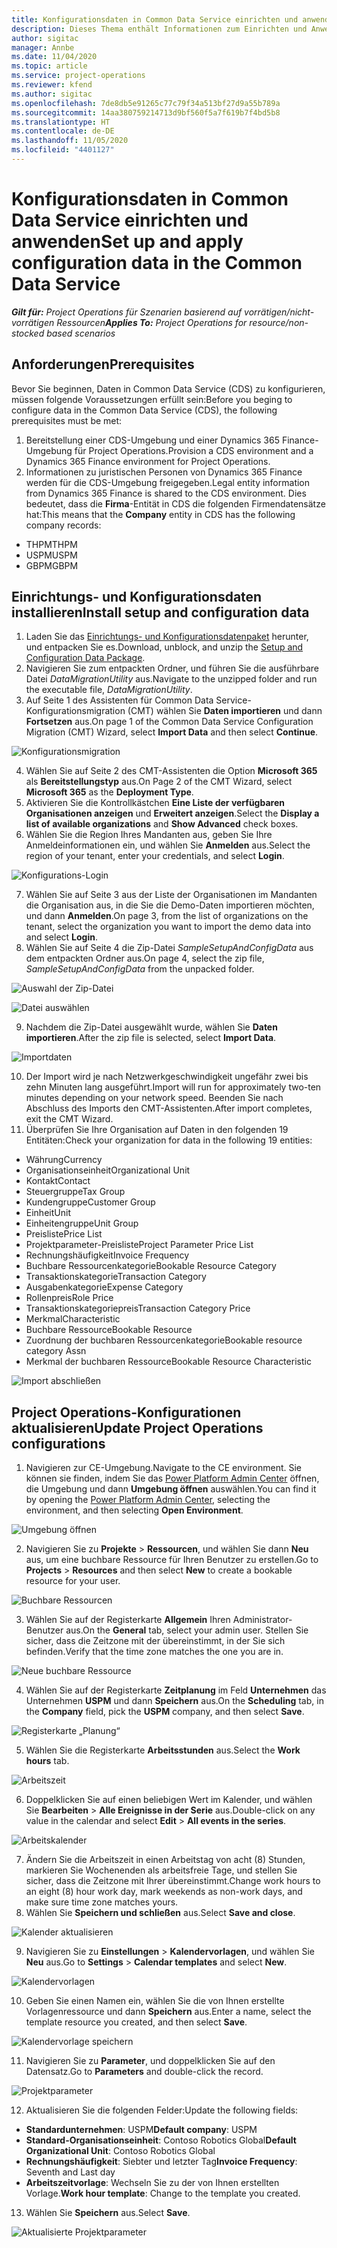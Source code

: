 ```yaml
---
title: Konfigurationsdaten in Common Data Service einrichten und anwenden
description: Dieses Thema enthält Informationen zum Einrichten und Anwenden von Konfigurationsdaten in Project Operations.
author: sigitac
manager: Annbe
ms.date: 11/04/2020
ms.topic: article
ms.service: project-operations
ms.reviewer: kfend
ms.author: sigitac
ms.openlocfilehash: 7de8db5e91265c77c79f34a513bf27d9a55b789a
ms.sourcegitcommit: 14aa380759214713d9bf560f5a7f619b7f4bd5b8
ms.translationtype: HT
ms.contentlocale: de-DE
ms.lasthandoff: 11/05/2020
ms.locfileid: "4401127"
---
```

# <a name="set-up-and-apply-configuration-data-in-the-common-data-service"></a><span data-ttu-id="44ef8-103">Konfigurationsdaten in Common Data Service einrichten und anwenden</span><span class="sxs-lookup"><span data-stu-id="44ef8-103">Set up and apply configuration data in the Common Data Service</span></span> 

<span data-ttu-id="44ef8-104">_**Gilt für:** Project Operations für Szenarien basierend auf vorrätigen/nicht-vorrätigen Ressourcen_</span><span class="sxs-lookup"><span data-stu-id="44ef8-104">_**Applies To:** Project Operations for resource/non-stocked based scenarios_</span></span>

## <a name="prerequisites"></a><span data-ttu-id="44ef8-105">Anforderungen</span><span class="sxs-lookup"><span data-stu-id="44ef8-105">Prerequisites</span></span>

<span data-ttu-id="44ef8-106">Bevor Sie beginnen, Daten in Common Data Service (CDS) zu konfigurieren, müssen folgende Voraussetzungen erfüllt sein:</span><span class="sxs-lookup"><span data-stu-id="44ef8-106">Before you beging to configure data in the Common Data Service (CDS), the following prerequisites must be met:</span></span>

1.  <span data-ttu-id="44ef8-107">Bereitstellung einer CDS-Umgebung und einer Dynamics 365 Finance-Umgebung für Project Operations.</span><span class="sxs-lookup"><span data-stu-id="44ef8-107">Provision a CDS environment and a Dynamics 365 Finance environment for Project Operations.</span></span>
2.  <span data-ttu-id="44ef8-108">Informationen zu juristischen Personen von Dynamics 365 Finance werden für die CDS-Umgebung freigegeben.</span><span class="sxs-lookup"><span data-stu-id="44ef8-108">Legal entity information from Dynamics 365 Finance is shared to the CDS environment.</span></span> <span data-ttu-id="44ef8-109">Dies bedeutet, dass die **Firma**-Entität in CDS die folgenden Firmendatensätze hat:</span><span class="sxs-lookup"><span data-stu-id="44ef8-109">This means that the **Company** entity in CDS has the following company records:</span></span>
  - <span data-ttu-id="44ef8-110">THPM</span><span class="sxs-lookup"><span data-stu-id="44ef8-110">THPM</span></span>
  - <span data-ttu-id="44ef8-111">USPM</span><span class="sxs-lookup"><span data-stu-id="44ef8-111">USPM</span></span>
  - <span data-ttu-id="44ef8-112">GBPM</span><span class="sxs-lookup"><span data-stu-id="44ef8-112">GBPM</span></span>

## <a name="install-setup-and-configuration-data"></a><span data-ttu-id="44ef8-113">Einrichtungs- und Konfigurationsdaten installieren</span><span class="sxs-lookup"><span data-stu-id="44ef8-113">Install setup and configuration data</span></span>

1. <span data-ttu-id="44ef8-114">Laden Sie das [Einrichtungs- und Konfigurationsdatenpaket](https://download.microsoft.com/download/1/3/4/1349369c-6209-42b7-b3b4-5be0e67cacd8/ProjOpsSampleSetupData-%20Integrated%20UR1.zip) herunter, und entpacken Sie es.</span><span class="sxs-lookup"><span data-stu-id="44ef8-114">Download, unblock, and unzip the [Setup and Configuration Data Package](https://download.microsoft.com/download/1/3/4/1349369c-6209-42b7-b3b4-5be0e67cacd8/ProjOpsSampleSetupData-%20Integrated%20UR1.zip).</span></span>
2. <span data-ttu-id="44ef8-115">Navigieren Sie zum entpackten Ordner, und führen Sie die ausführbare Datei *DataMigrationUtility* aus.</span><span class="sxs-lookup"><span data-stu-id="44ef8-115">Navigate to the unzipped folder and run the executable file, *DataMigrationUtility*.</span></span>
3. <span data-ttu-id="44ef8-116">Auf Seite 1 des Assistenten für Common Data Service-Konfigurationsmigration (CMT) wählen Sie **Daten importieren** und dann **Fortsetzen** aus.</span><span class="sxs-lookup"><span data-stu-id="44ef8-116">On page 1 of the Common Data Service Configuration Migration (CMT) Wizard, select **Import Data** and then select **Continue**.</span></span>

![Konfigurationsmigration](./media/1ConfigurationMigration.png)

4. <span data-ttu-id="44ef8-118">Wählen Sie auf Seite 2 des CMT-Assistenten die Option **Microsoft 365** als **Bereitstellungstyp** aus.</span><span class="sxs-lookup"><span data-stu-id="44ef8-118">On Page 2 of the CMT Wizard, select **Microsoft 365** as the **Deployment Type**.</span></span>
5. <span data-ttu-id="44ef8-119">Aktivieren Sie die Kontrollkästchen **Eine Liste der verfügbaren Organisationen anzeigen** und **Erweitert anzeigen**.</span><span class="sxs-lookup"><span data-stu-id="44ef8-119">Select the **Display a list of available organizations** and **Show Advanced** check boxes.</span></span>
6. <span data-ttu-id="44ef8-120">Wählen Sie die Region Ihres Mandanten aus, geben Sie Ihre Anmeldeinformationen ein, und wählen Sie **Anmelden** aus.</span><span class="sxs-lookup"><span data-stu-id="44ef8-120">Select the region of your tenant, enter your credentials, and select **Login**.</span></span>

![Konfigurations-Login](./media/2ConfigurationSignin.png)

7. <span data-ttu-id="44ef8-122">Wählen Sie auf Seite 3 aus der Liste der Organisationen im Mandanten die Organisation aus, in die Sie die Demo-Daten importieren möchten, und dann **Anmelden**.</span><span class="sxs-lookup"><span data-stu-id="44ef8-122">On page 3, from the list of organizations on the tenant, select the organization you want to import the demo data into and select **Login**.</span></span>
8. <span data-ttu-id="44ef8-123">Wählen Sie auf Seite 4 die Zip-Datei *SampleSetupAndConfigData* aus dem entpackten Ordner aus.</span><span class="sxs-lookup"><span data-stu-id="44ef8-123">On page 4, select the zip file, *SampleSetupAndConfigData* from the unpacked folder.</span></span>

![Auswahl der Zip-Datei](./media/3ZipFile.png)

![Datei auswählen](./media/4SelectAFile.png)

9. <span data-ttu-id="44ef8-126">Nachdem die Zip-Datei ausgewählt wurde, wählen Sie **Daten importieren**.</span><span class="sxs-lookup"><span data-stu-id="44ef8-126">After the zip file is selected, select **Import Data**.</span></span>

![Importdaten](./media/5ImportData.png)

10. <span data-ttu-id="44ef8-128">Der Import wird je nach Netzwerkgeschwindigkeit ungefähr zwei bis zehn Minuten lang ausgeführt.</span><span class="sxs-lookup"><span data-stu-id="44ef8-128">Import will run for approximately two-ten minutes depending on your network speed.</span></span> <span data-ttu-id="44ef8-129">Beenden Sie nach Abschluss des Imports den CMT-Assistenten.</span><span class="sxs-lookup"><span data-stu-id="44ef8-129">After import completes, exit the CMT Wizard.</span></span> 
11. <span data-ttu-id="44ef8-130">Überprüfen Sie Ihre Organisation auf Daten in den folgenden 19 Entitäten:</span><span class="sxs-lookup"><span data-stu-id="44ef8-130">Check your organization for data in the following 19 entities:</span></span>

  - <span data-ttu-id="44ef8-131">Währung</span><span class="sxs-lookup"><span data-stu-id="44ef8-131">Currency</span></span>
  - <span data-ttu-id="44ef8-132">Organisationseinheit</span><span class="sxs-lookup"><span data-stu-id="44ef8-132">Organizational Unit</span></span>
  - <span data-ttu-id="44ef8-133">Kontakt</span><span class="sxs-lookup"><span data-stu-id="44ef8-133">Contact</span></span>
  - <span data-ttu-id="44ef8-134">Steuergruppe</span><span class="sxs-lookup"><span data-stu-id="44ef8-134">Tax Group</span></span>
  - <span data-ttu-id="44ef8-135">Kundengruppe</span><span class="sxs-lookup"><span data-stu-id="44ef8-135">Customer Group</span></span>
  - <span data-ttu-id="44ef8-136">Einheit</span><span class="sxs-lookup"><span data-stu-id="44ef8-136">Unit</span></span>
  - <span data-ttu-id="44ef8-137">Einheitengruppe</span><span class="sxs-lookup"><span data-stu-id="44ef8-137">Unit Group</span></span>
  - <span data-ttu-id="44ef8-138">Preisliste</span><span class="sxs-lookup"><span data-stu-id="44ef8-138">Price List</span></span>
  - <span data-ttu-id="44ef8-139">Projektparameter-Preisliste</span><span class="sxs-lookup"><span data-stu-id="44ef8-139">Project Parameter Price List</span></span>
  - <span data-ttu-id="44ef8-140">Rechnungshäufigkeit</span><span class="sxs-lookup"><span data-stu-id="44ef8-140">Invoice Frequency</span></span>
  - <span data-ttu-id="44ef8-141">Buchbare Ressourcenkategorie</span><span class="sxs-lookup"><span data-stu-id="44ef8-141">Bookable Resource Category</span></span>
  - <span data-ttu-id="44ef8-142">Transaktionskategorie</span><span class="sxs-lookup"><span data-stu-id="44ef8-142">Transaction Category</span></span>
  - <span data-ttu-id="44ef8-143">Ausgabenkategorie</span><span class="sxs-lookup"><span data-stu-id="44ef8-143">Expense Category</span></span>
  - <span data-ttu-id="44ef8-144">Rollenpreis</span><span class="sxs-lookup"><span data-stu-id="44ef8-144">Role Price</span></span>
  - <span data-ttu-id="44ef8-145">Transaktionskategoriepreis</span><span class="sxs-lookup"><span data-stu-id="44ef8-145">Transaction Category Price</span></span>
  - <span data-ttu-id="44ef8-146">Merkmal</span><span class="sxs-lookup"><span data-stu-id="44ef8-146">Characteristic</span></span>
  - <span data-ttu-id="44ef8-147">Buchbare Ressource</span><span class="sxs-lookup"><span data-stu-id="44ef8-147">Bookable Resource</span></span>
  - <span data-ttu-id="44ef8-148">Zuordnung der buchbaren Ressourcenkategorie</span><span class="sxs-lookup"><span data-stu-id="44ef8-148">Bookable resource category Assn</span></span>
  - <span data-ttu-id="44ef8-149">Merkmal der buchbaren Ressource</span><span class="sxs-lookup"><span data-stu-id="44ef8-149">Bookable Resource Characteristic</span></span>

![Import abschließen](./media/6CompleteImport.png)

## <a name="update-project-operations-configurations"></a><span data-ttu-id="44ef8-151">Project Operations-Konfigurationen aktualisieren</span><span class="sxs-lookup"><span data-stu-id="44ef8-151">Update Project Operations configurations</span></span>

1. <span data-ttu-id="44ef8-152">Navigieren zur CE-Umgebung.</span><span class="sxs-lookup"><span data-stu-id="44ef8-152">Navigate to the CE environment.</span></span> <span data-ttu-id="44ef8-153">Sie können sie finden, indem Sie das [Power Platform Admin Center](https://admin.powerplatform.microsoft.com/environments) öffnen, die Umgebung und dann **Umgebung öffnen** auswählen.</span><span class="sxs-lookup"><span data-stu-id="44ef8-153">You can find it by opening the [Power Platform Admin Center](https://admin.powerplatform.microsoft.com/environments), selecting the environment, and then selecting **Open Environment**.</span></span> 

![Umgebung öffnen](./media/7OpenEnvironment.png)

2. <span data-ttu-id="44ef8-155">Navigieren Sie zu **Projekte** > **Ressourcen**, und wählen Sie dann **Neu** aus, um eine buchbare Ressource für Ihren Benutzer zu erstellen.</span><span class="sxs-lookup"><span data-stu-id="44ef8-155">Go to **Projects** > **Resources** and then select **New** to create a bookable resource for your user.</span></span>

![Buchbare Ressourcen](./media/8BookableResources.png)

3. <span data-ttu-id="44ef8-157">Wählen Sie auf der Registerkarte **Allgemein** Ihren Administrator-Benutzer aus.</span><span class="sxs-lookup"><span data-stu-id="44ef8-157">On the **General** tab, select your admin user.</span></span> <span data-ttu-id="44ef8-158">Stellen Sie sicher, dass die Zeitzone mit der übereinstimmt, in der Sie sich befinden.</span><span class="sxs-lookup"><span data-stu-id="44ef8-158">Verify that the time zone matches the one you are in.</span></span> 

![Neue buchbare Ressource](./media/9NewBookableResource.png)

4. <span data-ttu-id="44ef8-160">Wählen Sie auf der Registerkarte **Zeitplanung** im Feld **Unternehmen** das Unternehmen **USPM** und dann **Speichern** aus.</span><span class="sxs-lookup"><span data-stu-id="44ef8-160">On the **Scheduling** tab, in the **Company** field, pick the **USPM** company, and then select **Save**.</span></span> 

![Registerkarte „Planung“](./media/10SchedulingTab.png)

5. <span data-ttu-id="44ef8-162">Wählen Sie die Registerkarte **Arbeitsstunden** aus.</span><span class="sxs-lookup"><span data-stu-id="44ef8-162">Select the **Work hours** tab.</span></span>  

![Arbeitszeit](./media/11WorkHours.png)

6. <span data-ttu-id="44ef8-164">Doppelklicken Sie auf einen beliebigen Wert im Kalender, und wählen Sie **Bearbeiten** > **Alle Ereignisse in der Serie** aus.</span><span class="sxs-lookup"><span data-stu-id="44ef8-164">Double-click on any value in the calendar and select **Edit** > **All events in the series**.</span></span> 

![Arbeitskalender](./media/12WorkCalendar.png)

7. <span data-ttu-id="44ef8-166">Ändern Sie die Arbeitszeit in einen Arbeitstag von acht (8) Stunden, markieren Sie Wochenenden als arbeitsfreie Tage, und stellen Sie sicher, dass die Zeitzone mit Ihrer übereinstimmt.</span><span class="sxs-lookup"><span data-stu-id="44ef8-166">Change work hours to an eight (8) hour work day, mark weekends as non-work days, and make sure time zone matches yours.</span></span> 
8. <span data-ttu-id="44ef8-167">Wählen Sie **Speichern und schließen** aus.</span><span class="sxs-lookup"><span data-stu-id="44ef8-167">Select **Save and close**.</span></span>

![Kalender aktualisieren](./media/13UpdateCalendar.png)

9. <span data-ttu-id="44ef8-169">Navigieren Sie zu **Einstellungen** > **Kalendervorlagen**, und wählen Sie **Neu** aus.</span><span class="sxs-lookup"><span data-stu-id="44ef8-169">Go to **Settings** > **Calendar templates** and select **New**.</span></span>
 
 ![Kalendervorlagen](./media/14CalendarTemplates.png)
 
 10. <span data-ttu-id="44ef8-171">Geben Sie einen Namen ein, wählen Sie die von Ihnen erstellte Vorlagenressource und dann **Speichern** aus.</span><span class="sxs-lookup"><span data-stu-id="44ef8-171">Enter a name, select the template resource you created, and then select **Save**.</span></span> 
 
 ![Kalendervorlage speichern](./media/15SaveCalendarTemplate.png)
 
 11. <span data-ttu-id="44ef8-173">Navigieren Sie zu **Parameter**, und doppelklicken Sie auf den Datensatz.</span><span class="sxs-lookup"><span data-stu-id="44ef8-173">Go to **Parameters** and double-click the record.</span></span> 
 
 ![Projektparameter](./media/16ProjectParameters.png)
 
12. <span data-ttu-id="44ef8-175">Aktualisieren Sie die folgenden Felder:</span><span class="sxs-lookup"><span data-stu-id="44ef8-175">Update the following fields:</span></span>

 - <span data-ttu-id="44ef8-176">**Standardunternehmen**: USPM</span><span class="sxs-lookup"><span data-stu-id="44ef8-176">**Default company**: USPM</span></span>
 - <span data-ttu-id="44ef8-177">**Standard-Organisationseinheit**: Contoso Robotics Global</span><span class="sxs-lookup"><span data-stu-id="44ef8-177">**Default Organizational Unit**: Contoso Robotics Global</span></span>
 - <span data-ttu-id="44ef8-178">**Rechnungshäufigkeit**: Siebter und letzter Tag</span><span class="sxs-lookup"><span data-stu-id="44ef8-178">**Invoice Frequency**: Seventh and Last day</span></span>
 - <span data-ttu-id="44ef8-179">**Arbeitszeitvorlage**: Wechseln Sie zu der von Ihnen erstellten Vorlage.</span><span class="sxs-lookup"><span data-stu-id="44ef8-179">**Work hour template**: Change to the template you created.</span></span>

13. <span data-ttu-id="44ef8-180">Wählen Sie **Speichern** aus.</span><span class="sxs-lookup"><span data-stu-id="44ef8-180">Select **Save**.</span></span> 

![Aktualisierte Projektparameter](./media/17UpdatedProjectParameters.png)
